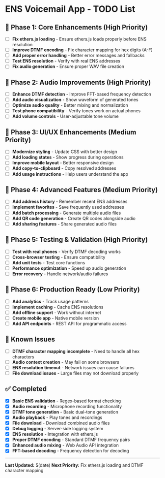 # ENS Voicemail App - TODO List

## 🚀 Phase 1: Core Enhancements (High Priority)
- [ ] **Fix ethers.js loading** - Ensure ethers.js loads properly before ENS resolution
- [ ] **Improve DTMF encoding** - Fix character mapping for hex digits (A-F)
- [ ] **Add proper error handling** - Better error messages and fallbacks
- [ ] **Test ENS resolution** - Verify with real ENS addresses
- [ ] **Fix audio generation** - Ensure proper WAV file creation

## 🎵 Phase 2: Audio Improvements (High Priority)
- [ ] **Enhance DTMF detection** - Improve FFT-based frequency detection
- [ ] **Add audio visualization** - Show waveform of generated tones
- [ ] **Optimize audio quality** - Better mixing and normalization
- [ ] **Test phone compatibility** - Verify tones work on actual phones
- [ ] **Add volume controls** - User-adjustable tone volume

## 🎨 Phase 3: UI/UX Enhancements (Medium Priority)
- [ ] **Modernize styling** - Update CSS with better design
- [ ] **Add loading states** - Show progress during operations
- [ ] **Improve mobile layout** - Better responsive design
- [ ] **Add copy-to-clipboard** - Copy resolved addresses
- [ ] **Add usage instructions** - Help users understand the app

## 🔧 Phase 4: Advanced Features (Medium Priority)
- [ ] **Add address history** - Remember recent ENS addresses
- [ ] **Implement favorites** - Save frequently used addresses
- [ ] **Add batch processing** - Generate multiple audio files
- [ ] **Add QR code generation** - Create QR codes alongside audio
- [ ] **Add sharing features** - Share generated audio files

## 🧪 Phase 5: Testing & Validation (High Priority)
- [ ] **Test with real phones** - Verify DTMF decoding works
- [ ] **Cross-browser testing** - Ensure compatibility
- [ ] **Add unit tests** - Test core functions
- [ ] **Performance optimization** - Speed up audio generation
- [ ] **Error recovery** - Handle network/audio failures

## 📱 Phase 6: Production Ready (Low Priority)
- [ ] **Add analytics** - Track usage patterns
- [ ] **Implement caching** - Cache ENS resolutions
- [ ] **Add offline support** - Work without internet
- [ ] **Create mobile app** - Native mobile version
- [ ] **Add API endpoints** - REST API for programmatic access

## 🐛 Known Issues
- [ ] **DTMF character mapping incomplete** - Need to handle all hex characters
- [ ] **Audio context creation** - May fail on some browsers
- [ ] **ENS resolution timeout** - Network issues can cause failures
- [ ] **File download issues** - Large files may not download properly

## ✅ Completed
- [x] **Basic ENS validation** - Regex-based format checking
- [x] **Audio recording** - Microphone recording functionality
- [x] **DTMF tone generation** - Basic dual-tone generation
- [x] **Audio playback** - Play tones and recordings
- [x] **File download** - Download combined audio files
- [x] **Debug logging** - Server-side logging system
- [x] **ENS resolution** - Integration with ethers.js
- [x] **Proper DTMF encoding** - Standard DTMF frequency pairs
- [x] **Enhanced audio mixing** - Web Audio API integration
- [x] **FFT-based decoding** - Frequency detection for decoding

---
**Last Updated:** $(date)
**Next Priority:** Fix ethers.js loading and DTMF character mapping 
